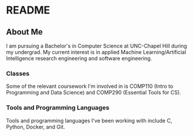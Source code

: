 # README
## About Me
I am pursuing a Bachelor's in Computer Science at UNC-Chapel Hill during my undergrad. My current interest is in applied Machine Learning/Artificial Intelligence research engineering and software engineering. 
### Classes
Some of the relevant coursework I'm involved in is COMP110 (Intro to Programming and Data Science) and COMP290 (Essential Tools for CS). 

### Tools and Programming Languages
Tools and programming languages I've been working with include C, Python, Docker, and Git. 
